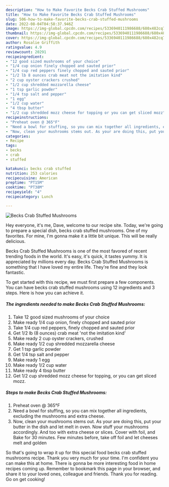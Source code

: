 ```yaml
---
description: "How to Make Favorite Becks Crab Stuffed Mushrooms"
title: "How to Make Favorite Becks Crab Stuffed Mushrooms"
slug: 506-how-to-make-favorite-becks-crab-stuffed-mushrooms
date: 2022-08-04T04:58:37.946Z
image: https://img-global.cpcdn.com/recipes/5336940111986688/680x482cq70/becks-crab-stuffed-mushrooms-recipe-main-photo.jpg
thumbnail: https://img-global.cpcdn.com/recipes/5336940111986688/680x482cq70/becks-crab-stuffed-mushrooms-recipe-main-photo.jpg
cover: https://img-global.cpcdn.com/recipes/5336940111986688/680x482cq70/becks-crab-stuffed-mushrooms-recipe-main-photo.jpg
author: Rosalie Griffith
ratingvalue: 4.9
reviewcount: 20291
recipeingredient:
- "12 good sized mushrooms of your choice"
- "1/4 cup onion finely chopped and sauted prior"
- "1/4 cup red peppers finely chopped and sauted prior"
- "1/2 lb 8 ounces crab meat not the imitation kind"
- "2 cup oyster crackers crushed"
- "1/2 cup shredded mozzarella cheese"
- "1 tsp garlic powder"
- "1/4 tsp salt and pepper"
- "1 egg"
- "1/2 cup water"
- "4 tbsp butter"
- "1/2 cup shredded mozz cheese for topping or you can get sliced mozz"
recipeinstructions:
- "Preheat oven @ 365°F"
- "Need a bowl for stuffing, so you can mix together all ingredients, excluding the mushrooms and extra cheese."
- "Now, clean your mushrooms stems out. As your are doing this, put your butter in the dish and let melt in oven. Now stuff your mushrooms accordingly. And too with extra cheese or slices. Cover with foil, and Bake for 30 minutes. Few minutes before, take off foil and let cheeses melt and golden"
categories:
- Recipe
tags:
- becks
- crab
- stuffed

katakunci: becks crab stuffed 
nutrition: 253 calories
recipecuisine: American
preptime: "PT15M"
cooktime: "PT38M"
recipeyield: "4"
recipecategory: Lunch

---
```



![Becks Crab Stuffed Mushrooms](https://img-global.cpcdn.com/recipes/5336940111986688/680x482cq70/becks-crab-stuffed-mushrooms-recipe-main-photo.jpg)

Hey everyone, it's me, Dave, welcome to our recipe site. Today, we're going to prepare a special dish, becks crab stuffed mushrooms. One of my favorites. For mine, I'm gonna make it a little bit unique. This will be really delicious.

Becks Crab Stuffed Mushrooms is one of the most favored of recent trending foods in the world. It's easy, it's quick, it tastes yummy. It is appreciated by millions every day. Becks Crab Stuffed Mushrooms is something that I have loved my entire life. They're fine and they look fantastic.




To get started with this recipe, we must first prepare a few components. You can have becks crab stuffed mushrooms using 12 ingredients and 3 steps. Here is how you can achieve it.

<!--inarticleads1-->

##### The ingredients needed to make Becks Crab Stuffed Mushrooms:

1. Take 12 good sized mushrooms of your choice
1. Make ready 1/4 cup onion, finely chopped and sauted prior
1. Take 1/4 cup red peppers, finely chopped and sauted prior
1. Get 1/2 lb (8 ounces) crab meat &#39;not the imitation kind&#39;
1. Make ready 2 cup oyster crackers, crushed
1. Make ready 1/2 cup shredded mozzarella cheese
1. Get 1 tsp garlic powder
1. Get 1/4 tsp salt and pepper
1. Make ready 1 egg
1. Make ready 1/2 cup water
1. Make ready 4 tbsp butter
1. Get 1/2 cup shredded mozz cheese for topping, or you can get sliced mozz.




<!--inarticleads2-->

##### Steps to make Becks Crab Stuffed Mushrooms:

1. Preheat oven @ 365°F
1. Need a bowl for stuffing, so you can mix together all ingredients, excluding the mushrooms and extra cheese.
1. Now, clean your mushrooms stems out. As your are doing this, put your butter in the dish and let melt in oven. Now stuff your mushrooms accordingly. And too with extra cheese or slices. Cover with foil, and Bake for 30 minutes. Few minutes before, take off foil and let cheeses melt and golden




So that's going to wrap it up for this special food becks crab stuffed mushrooms recipe. Thank you very much for your time. I'm confident you can make this at home. There is gonna be more interesting food in home recipes coming up. Remember to bookmark this page in your browser, and share it to your loved ones, colleague and friends. Thank you for reading. Go on get cooking!
